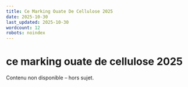 ```yaml
---
title: Ce Marking Ouate De Cellulose 2025
date: 2025-10-30
last_updated: 2025-10-30
wordcount: 12
robots: noindex
---
```


# ce marking ouate de cellulose 2025

Contenu non disponible – hors sujet.